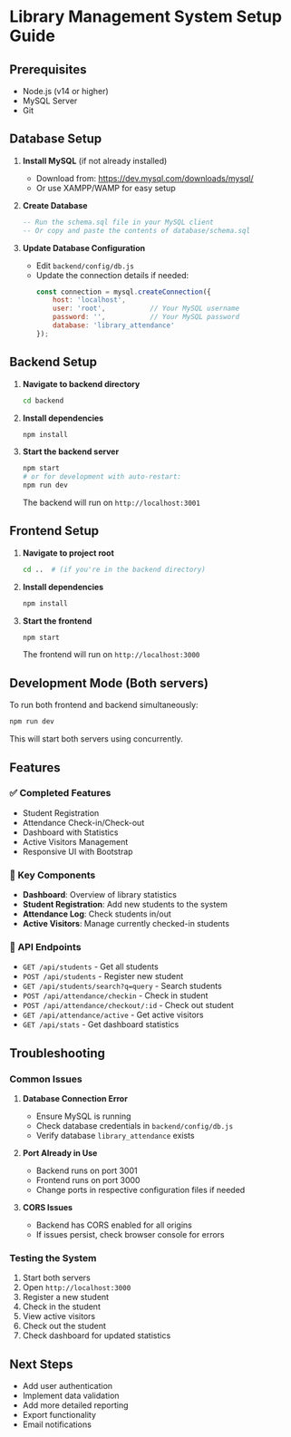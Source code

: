 # Library Management System Setup Guide

## Prerequisites
- Node.js (v14 or higher)
- MySQL Server
- Git

## Database Setup

1. **Install MySQL** (if not already installed)
   - Download from: https://dev.mysql.com/downloads/mysql/
   - Or use XAMPP/WAMP for easy setup

2. **Create Database**
   ```sql
   -- Run the schema.sql file in your MySQL client
   -- Or copy and paste the contents of database/schema.sql
   ```

3. **Update Database Configuration**
   - Edit `backend/config/db.js`
   - Update the connection details if needed:
     ```javascript
     const connection = mysql.createConnection({
         host: 'localhost',
         user: 'root',           // Your MySQL username
         password: '',           // Your MySQL password
         database: 'library_attendance'
     });
     ```

## Backend Setup

1. **Navigate to backend directory**
   ```bash
   cd backend
   ```

2. **Install dependencies**
   ```bash
   npm install
   ```

3. **Start the backend server**
   ```bash
   npm start
   # or for development with auto-restart:
   npm run dev
   ```

   The backend will run on `http://localhost:3001`

## Frontend Setup

1. **Navigate to project root**
   ```bash
   cd ..  # (if you're in the backend directory)
   ```

2. **Install dependencies**
   ```bash
   npm install
   ```

3. **Start the frontend**
   ```bash
   npm start
   ```

   The frontend will run on `http://localhost:3000`

## Development Mode (Both servers)

To run both frontend and backend simultaneously:

```bash
npm run dev
```

This will start both servers using concurrently.

## Features

### ✅ Completed Features
- Student Registration
- Attendance Check-in/Check-out
- Dashboard with Statistics
- Active Visitors Management
- Responsive UI with Bootstrap

### 🎯 Key Components
- **Dashboard**: Overview of library statistics
- **Student Registration**: Add new students to the system
- **Attendance Log**: Check students in/out
- **Active Visitors**: Manage currently checked-in students

### 🔧 API Endpoints
- `GET /api/students` - Get all students
- `POST /api/students` - Register new student
- `GET /api/students/search?q=query` - Search students
- `POST /api/attendance/checkin` - Check in student
- `POST /api/attendance/checkout/:id` - Check out student
- `GET /api/attendance/active` - Get active visitors
- `GET /api/stats` - Get dashboard statistics

## Troubleshooting

### Common Issues

1. **Database Connection Error**
   - Ensure MySQL is running
   - Check database credentials in `backend/config/db.js`
   - Verify database `library_attendance` exists

2. **Port Already in Use**
   - Backend runs on port 3001
   - Frontend runs on port 3000
   - Change ports in respective configuration files if needed

3. **CORS Issues**
   - Backend has CORS enabled for all origins
   - If issues persist, check browser console for errors

### Testing the System

1. Start both servers
2. Open `http://localhost:3000`
3. Register a new student
4. Check in the student
5. View active visitors
6. Check out the student
7. Check dashboard for updated statistics

## Next Steps

- Add user authentication
- Implement data validation
- Add more detailed reporting
- Export functionality
- Email notifications
